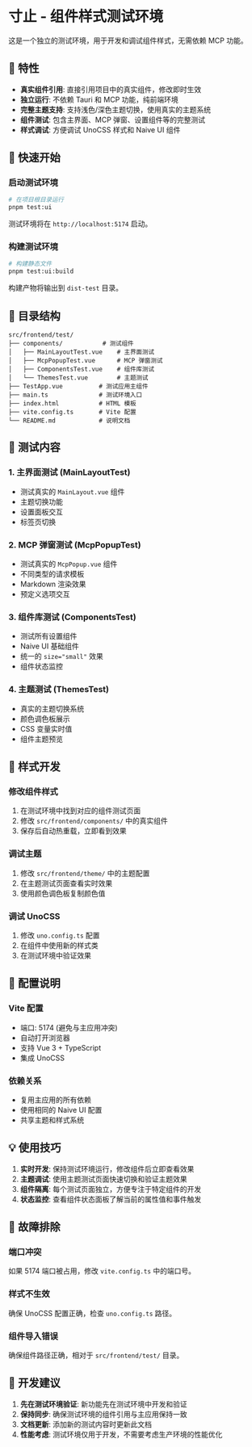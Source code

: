 # 寸止 - 组件样式测试环境

这是一个独立的测试环境，用于开发和调试组件样式，无需依赖 MCP 功能。

## 🎯 特性

- **真实组件引用**: 直接引用项目中的真实组件，修改即时生效
- **独立运行**: 不依赖 Tauri 和 MCP 功能，纯前端环境
- **完整主题支持**: 支持浅色/深色主题切换，使用真实的主题系统
- **组件测试**: 包含主界面、MCP 弹窗、设置组件等的完整测试
- **样式调试**: 方便调试 UnoCSS 样式和 Naive UI 组件

## 🚀 快速开始

### 启动测试环境

```bash
# 在项目根目录运行
pnpm test:ui
```

测试环境将在 `http://localhost:5174` 启动。

### 构建测试环境

```bash
# 构建静态文件
pnpm test:ui:build
```

构建产物将输出到 `dist-test` 目录。

## 📁 目录结构

```
src/frontend/test/
├── components/           # 测试组件
│   ├── MainLayoutTest.vue    # 主界面测试
│   ├── McpPopupTest.vue      # MCP 弹窗测试
│   ├── ComponentsTest.vue    # 组件库测试
│   └── ThemesTest.vue        # 主题测试
├── TestApp.vue          # 测试应用主组件
├── main.ts              # 测试环境入口
├── index.html           # HTML 模板
├── vite.config.ts       # Vite 配置
└── README.md            # 说明文档
```

## 🧪 测试内容

### 1. 主界面测试 (MainLayoutTest)
- 测试真实的 `MainLayout.vue` 组件
- 主题切换功能
- 设置面板交互
- 标签页切换

### 2. MCP 弹窗测试 (McpPopupTest)
- 测试真实的 `McpPopup.vue` 组件
- 不同类型的请求模板
- Markdown 渲染效果
- 预定义选项交互

### 3. 组件库测试 (ComponentsTest)
- 测试所有设置组件
- Naive UI 基础组件
- 统一的 `size="small"` 效果
- 组件状态监控

### 4. 主题测试 (ThemesTest)
- 真实的主题切换系统
- 颜色调色板展示
- CSS 变量实时值
- 组件主题预览

## 🎨 样式开发

### 修改组件样式
1. 在测试环境中找到对应的组件测试页面
2. 修改 `src/frontend/components/` 中的真实组件
3. 保存后自动热重载，立即看到效果

### 调试主题
1. 修改 `src/frontend/theme/` 中的主题配置
2. 在主题测试页面查看实时效果
3. 使用颜色调色板复制颜色值

### 调试 UnoCSS
1. 修改 `uno.config.ts` 配置
2. 在组件中使用新的样式类
3. 在测试环境中验证效果

## 🔧 配置说明

### Vite 配置
- 端口: 5174 (避免与主应用冲突)
- 自动打开浏览器
- 支持 Vue 3 + TypeScript
- 集成 UnoCSS

### 依赖关系
- 复用主应用的所有依赖
- 使用相同的 Naive UI 配置
- 共享主题和样式系统

## 💡 使用技巧

1. **实时开发**: 保持测试环境运行，修改组件后立即查看效果
2. **主题调试**: 使用主题测试页面快速切换和验证主题效果
3. **组件隔离**: 每个测试页面独立，方便专注于特定组件的开发
4. **状态监控**: 查看组件状态面板了解当前的属性值和事件触发

## 🐛 故障排除

### 端口冲突
如果 5174 端口被占用，修改 `vite.config.ts` 中的端口号。

### 样式不生效
确保 UnoCSS 配置正确，检查 `uno.config.ts` 路径。

### 组件导入错误
确保组件路径正确，相对于 `src/frontend/test/` 目录。

## 📝 开发建议

1. **先在测试环境验证**: 新功能先在测试环境中开发和验证
2. **保持同步**: 确保测试环境的组件引用与主应用保持一致
3. **文档更新**: 添加新的测试内容时更新此文档
4. **性能考虑**: 测试环境仅用于开发，不需要考虑生产环境的性能优化
